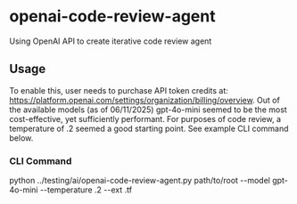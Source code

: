 # openai-code-review-agent
Using OpenAI API to create iterative code review agent

## Usage
To enable this, user needs to purchase API token credits at: https://platform.openai.com/settings/organization/billing/overview.  Out of the available models (as of 06/11/2025) gpt-4o-mini seemed to be the most cost-effective, yet sufficiently performant.  For purposes of code review, a temperature of .2 seemed a good starting point.  See example CLI command below.

### CLI Command
python ../testing/ai/openai-code-review-agent.py path/to/root --model gpt-4o-mini --temperature .2 --ext .tf